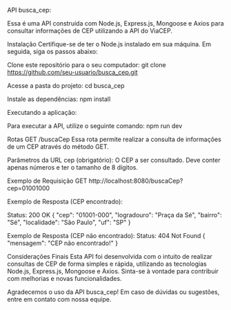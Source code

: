 API busca_cep: 

Essa é uma API construída com Node.js, Express.js, Mongoose e Axios para consultar informações de CEP utilizando a API do ViaCEP.

Instalação
Certifique-se de ter o Node.js instalado em sua máquina. Em seguida, siga os passos abaixo:

Clone este repositório para o seu computador:
git clone https://github.com/seu-usuario/busca_cep.git

Acesse a pasta do projeto:
cd busca_cep

Instale as dependências:
npm install

Executando a aplicação:

Para executar a API, utilize o seguinte comando:
npm run dev

Rotas
GET /buscaCep
Essa rota permite realizar a consulta de informações de um CEP através do método GET.

Parâmetros da URL
cep (obrigatório): O CEP a ser consultado. Deve conter apenas números e ter o tamanho de 8 dígitos.

Exemplo de Requisição
GET http://localhost:8080/buscaCep?cep=01001000

Exemplo de Resposta (CEP encontrado): 

Status: 200 OK
{
  "cep": "01001-000",
  "logradouro": "Praça da Sé",
  "bairro": "Sé",
  "localidade": "São Paulo",
  "uf": "SP"
}

Exemplo de Resposta (CEP não encontrado):
Status: 404 Not Found
{
  "mensagem": "CEP não encontrado!"
}

Considerações Finais
Esta API foi desenvolvida com o intuito de realizar consultas de CEP de forma simples e rápida, utilizando as tecnologias Node.js, 
Express.js, Mongoose e Axios. Sinta-se à vontade para contribuir com melhorias e novas funcionalidades.

Agradecemos o uso da API busca_cep! Em caso de dúvidas ou sugestões, entre em contato com nossa equipe.
